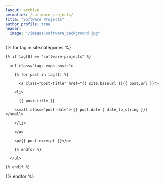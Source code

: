 ```yaml
---
layout: archive
permalink: /software-projects/
title: "Software Projects"
author_profile: true
header:
  image: "/images/software_background.jpg"
---
```


<div class="tags-expo-section">

  {% for tag in site.categories %}

    {% if tag[0] == "software-projects" %}

      <ul class="tags-expo-posts">

        {% for post in tag[1] %}

          <a class="post-title" href="{{ site.baseurl }}{{ post.url }}">

        <li>

          {{ post.title }}

        <small class="post-date">({{ post.date | date_to_string }})</small>

        </li>

        </a>

        <p>{{ post.excerpt }}</p>

        {% endfor %}

      </ul>

    {% endif %}

  {% endfor %}

</div>
